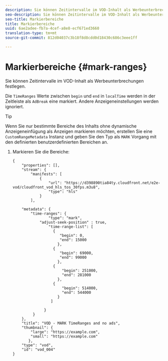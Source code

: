 ```yaml
---
description: Sie können Zeitintervalle im VOD-Inhalt als Werbeunterbrechungen festlegen.
seo-description: Sie können Zeitintervalle im VOD-Inhalt als Werbeunterbrechungen festlegen.
seo-title: Markierbereiche
title: Markierbereiche
uuid: 6ae2adee-fb7a-4cef-a8e8-ecf671ed3660
translation-type: tm+mt
source-git-commit: 812d04037c3b18f8d8cdd0d18430c686c3eee1ff

---
```



# Markierbereiche {#mark-ranges}

Sie können Zeitintervalle im VOD-Inhalt als Werbeunterbrechungen festlegen.

Die `TimeRanges` Werte zwischen `begin` und `end` in `localTime` werden in der Zeitleiste als `AdBreak` eine markiert. Andere Anzeigeneinstellungen werden ignoriert.

>[!TIP]
>
>Wenn Sie nur bestimmte Bereiche des Inhalts ohne dynamische Anzeigeneinfügung als Anzeigen markieren möchten, erstellen Sie eine `CustomRangeMetadata` Instanz und geben Sie den Typ als `MARK` Vorgang mit den definierten benutzerdefinierten Bereichen an.

1. Markieren Sie die Bereiche:

   ```
   {   
       "properties": [],
       "stream": {
           "manifests": [
               {
                   "url": "https://d398890tia84ty.cloudfront.net/e2e-vod/cloudfront_vod_hls_tos_30fps.m3u8",
                   "type": "hls"
               }
           ],
   
       "metadata": {
           "time-ranges": {
                   "type": "mark",
               "adjust-seek-position" : true,   
                   "time-range-list": [
                     {
                        "begin": 0,
                        "end": 15000
                       },
                     {
                        "begin": 69000,
                        "end": 99000
                       },
                     {
                         "begin": 251000,
                         "end": 281000
                       },
                     {
                         "begin": 514000,
                         "end": 544000
                       }
                    ]
   
                 }
            }           
       },   
       "title": "VOD - MARK TimeRanges and no ads",
       "thumbnail": {
           "large": "https://example.com",
           "small": "https://example.com"
          },
       "type": "vod",
       "id": "vod_004"
   }
   ```

